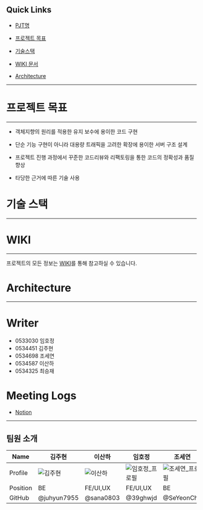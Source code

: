 ## Quick Links 



- [PJT명](#프로젝트명) 

- [프로젝트 목표](#프로젝트-목표)

- [기술스택](#기술-스택)

- [WIKI 문서](#wiki)

- [Architecture](#architecture)





------







# 프로젝트 목표



------



- 객체지향의 원리를 적용한 유지 보수에 용이한 코드 구현

- 단순 기능 구현이 아니라 대용량 트래픽을 고려한 확장에 용이한 서버 구조 설계

- 프로젝트 진행 과정에서 꾸준한 코드리뷰와 리팩토링을 통한 코드의 정확성과 품질 향상

- 타당한 근거에 따른 기술 사용





# 기술 스택



------







# WIKI



------



프로젝트의 모든 정보는 [WIKI](https://lab.ssafy.com/s05-bigdata-dist/S05P21B103/-/wikis/Home)를 통해 참고하실 수 있습니다.



# Architecture



---

# Writer

- 0533030 임호정
- 0534451 김주현
- 0534698 조세연
- 0534587 이산하
- 0534325 최승재

# Meeting Logs

- [Notion](https://feline-ceramic-f5b.notion.site/021d6df882794c8eb1259bd7dbd1c504)

---

## 팀원 소개

| Name     | 김주현 | 이산하 | 임호정 | 조세연 | 최승재 |
| -------- | ------ | ------ | ------ | ------ | ------ |
| Profile  | ![김주현](/uploads/3b4f64d2214fcf699d6c29f978fcb01e/김주현.jpg) | ![이산하](/uploads/0e805e6f8a45cb7a4b265864690ecbd2/이산하.jpg) | ![임호정_프로필](/uploads/0f298bc348037cd5dd32949171f2e5a4/임호정.png)       | ![조세연_프로필](/uploads/98422f8661eec9e5a7b5a3bafb004109/조세연.png)       | ![최승재_프로필](/uploads/209ea4249595c3b8f44ef14d962912ad/최승재.png) |
| Position | BE | FE/UI,UX | FE/UI,UX |    BE  | BE |
| GitHub   | @juhyun7955 | @sana0803 | @39ghwjd |  @SeYeonCho      |@nodayst|

